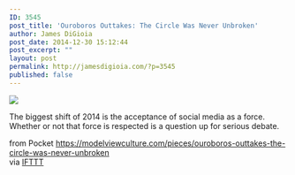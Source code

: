 ```yaml
---
ID: 3545
post_title: 'Ouroboros Outtakes: The Circle Was Never Unbroken'
author: James DiGioia
post_date: 2014-12-30 15:12:44
post_excerpt: ""
layout: post
permalink: http://jamesdigioia.com/?p=3545
published: false
---
```

![][1]  
  
The biggest shift of 2014 is the acceptance of social media as a force. Whether or not that force is respected is a question up for serious debate.  
  
from Pocket https://modelviewculture.com/pieces/ouroboros-outtakes-the-circle-was-never-unbroken  
via [IFTTT][2]

 [1]: https://images.modelviewculture.com/wp-content/uploads/2014/12/harry_ihop.png
 [2]: https://ifttt.com/?ref=da&site=wordpress